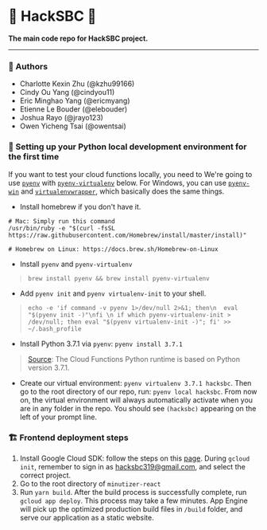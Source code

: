 # :bank: HackSBC :bank:
__The main code repo for HackSBC project.__

***

### :busts_in_silhouette: Authors
 - Charlotte Kexin Zhu (@kzhu99166)
 - Cindy Ou Yang (@cindyou11)
 - Eric Minghao Yang (@ericmyang)
 - Etienne Le Bouder (@elebouder)
 - Joshua Rayo (@jrayo123)
 - Owen Yicheng Tsai (@owentsai)

### :snake: Setting up your Python local development environment for the first time

If you want to test your cloud functions locally, you need to We're going to use [`pyenv`](https://github.com/pyenv/pyenv) with [`pyenv-virtualenv`](https://github.com/pyenv/pyenv-virtualenv) below. For Windows, you can use [`pyenv-win`](https://github.com/pyenv-win/pyenv-win) and [`virtualenvwrapper`](https://virtualenvwrapper.readthedocs.io/en/latest/), which basically does the same things.

* Install homebrew if you don't have it.
```
# Mac: Simply run this command
/usr/bin/ruby -e "$(curl -fsSL https://raw.githubusercontent.com/Homebrew/install/master/install)"

# Homebrew on Linux: https://docs.brew.sh/Homebrew-on-Linux
```

* Install `pyenv` and `pyenv-virtualenv`

> `brew install pyenv && brew install pyenv-virtualenv`

* Add `pyenv init` and `pyenv virtualenv-init` to your shell.
> ` echo -e 'if command -v pyenv 1>/dev/null 2>&1; then\n  eval "$(pyenv init -)"\nfi \n if which pyenv-virtualenv-init > /dev/null; then eval "$(pyenv virtualenv-init -)"; fi' >> ~/.bash_profile
`


* Install Python 3.7.1 via `pyenv`: `pyenv install 3.7.1`
> [Source](https://cloud.google.com/functions/docs/concepts/python-runtime): The Cloud Functions Python runtime is based on Python version 3.7.1. 

* Create our virtual environment: `pyenv virtualenv 3.7.1 hacksbc`. Then go to the root directory of our repo, run: `pyenv local hacksbc`. From now on, the virtual environment will always automatically activate when you are in any folder in the repo. You should see `(hacksbc)` appearing on the left of your prompt line. 

###  🏗 Frontend deployment steps
 1. Install Google Cloud SDK: follow the steps on this [page](https://cloud.google.com/sdk/docs). During `gcloud init`, remember to sign in as hacksbc319@gmail.com, and select the correct project.
 2. Go to the root directory of `minutizer-react`
 3. Run `yarn build`. After the build process is successfully complete, run `gcloud app deploy`. This process may take a few minutes.
 App Engine will pick up the optimized production build files in `/build` folder, and serve our application as a static website. 